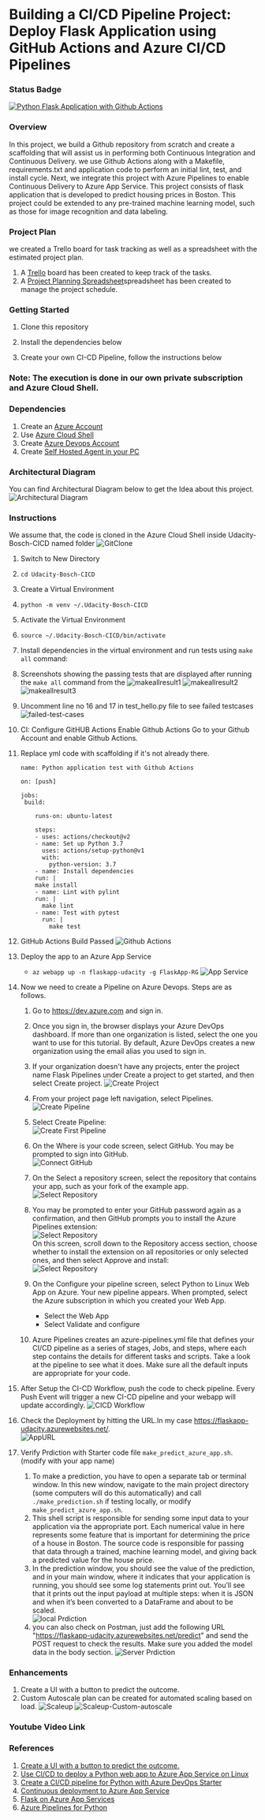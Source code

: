 # Building a CI/CD Pipeline Project: Deploy Flask Application using GitHub Actions and Azure CI/CD Pipelines

### Status Badge

[![Python Flask Application with Github Actions](https://github.com/Syedahmad75/Udacity-Bosch-CICD/actions/workflows/pythonapp.yml/badge.svg)](https://github.com/Syedahmad75/Udacity-Bosch-CICD/actions/workflows/pythonapp.yml)

### Overview
In this project, we build a Github repository from scratch and create a scaffolding that will assist us in performing both Continuous Integration and Continuous Delivery. we use Github Actions along with a Makefile, requirements.txt and application code to perform an initial lint, test, and install cycle. Next, we integrate this project with Azure Pipelines to enable Continuous Delivery to Azure App Service.
This project consists of flask application that is developed to predict housing prices in Boston. This project could be extended to any pre-trained machine learning model, such as those for image recognition and data labeling.

### Project Plan
we created a Trello board for task tracking as well as a spreadsheet with the estimated project plan. 
1. A [Trello](https://trello.com/invite/b/AReh0Xp0/296d484fc3920032b2dc0d1597cb9cf2/ci-cd-pipeline) board has been created to keep track of the tasks.
2. A [Project Planning Spreadsheet](https://diricoshare.blob.core.windows.net/sharex/Project%20Planning.xlsx)spreadsheet has been created to manage the project schedule.
   
### Getting Started
1. Clone this repository 

2. Install the dependencies below

3. Create your own CI-CD Pipeline, follow the instructions below


### Note: The execution is done in our own private subscription and Azure Cloud Shell.


### Dependencies
1. Create an [Azure Account](https://portal.azure.com) 
2. Use [Azure Cloud Shell](https://docs.microsoft.com/en-us/azure/cloud-shell/overview)
3. Create [Azure Devops Account](https://azure.microsoft.com/en-us/services/devops/?nav=min)
4. Create [Self Hosted Agent in your PC](https://docs.microsoft.com/en-us/azure/devops/pipelines/agents/agents?view=azure-devops&tabs=browser)



### Architectural Diagram
You can find Architectural Diagram below to get the Idea about this project. \
![Architectural Diagram](https://i.imgur.com/kfqlpBH.png)



### Instructions
We assume that, the code is cloned in the Azure Cloud Shell inside Udacity-Bosch-CICD named folder
![GitClone](https://i.imgur.com/CALPMXP.png)
1. Switch to New Directory
2. `cd Udacity-Bosch-CICD`
3. Create a Virtual Environment
4. `python -m venv ~/.Udacity-Bosch-CICD` 
5. Activate the Virtual Environment
6. `source ~/.Udacity-Bosch-CICD/bin/activate`
7. Install dependencies in the virtual environment and run tests using `make all` command:
8. Screenshots showing the passing tests that are displayed after running the `make all` command from the <Makefile>
 ![makeallresult1](https://i.imgur.com/fpPPQ8S.png)
 ![makeallresult2](https://i.imgur.com/ucLLPkm.png)
 ![makeallresult3](https://i.imgur.com/CvQ4htz.png)
9. Uncomment line no 16 and 17 in test_hello.py file to see failed testcases
 ![failed-test-cases](https://i.imgur.com/JENmeae.png)
10. CI: Configure GitHUB Actions
    Enable Github Actions
    Go to your Github Account and enable Github Actions.
11. Replace yml code with scaffolding if it's not already there. 
    ```
    name: Python application test with Github Actions

    on: [push]

    jobs:
     build:

        runs-on: ubuntu-latest

        steps:
        - uses: actions/checkout@v2
        - name: Set up Python 3.7
          uses: actions/setup-python@v1
          with:
            python-version: 3.7
        - name: Install dependencies
        run: |
        make install
        - name: Lint with pylint
        run: |
          make lint
        - name: Test with pytest
          run: |
            make test
    ```
12. GitHub Actions Build Passed
    ![Github Actions](https://i.imgur.com/OZdhAoF.png)
13. Deploy the app to an Azure App Service
    - `az webapp up -n flaskapp-udacity -g FlaskApp-RG`
    ![App Service](https://i.imgur.com/bbnXxkT.png)

14. Now we need to create a Pipeline on Azure Devops. Steps are as follows. 
    1.  Go to https://dev.azure.com and sign in.
    2.  Once you sign in, the browser displays your Azure DevOps dashboard. If more than one organization is listed, select the one you want to use for this tutorial. By default, Azure DevOps creates a new organization using the email alias you used to sign in.
    3.  If your organization doesn't have any projects, enter the project name Flask Pipelines under Create a project to get started, and then select Create project.
    ![Create Project](https://i.imgur.com/5NeyPXS.png)
    4. From your project page left navigation, select Pipelines.\
    ![Create Pipeline](https://i.imgur.com/NlW3WTZ.png)
    5. Select Create Pipeline:\
    ![Create First Pipeline](https://i.imgur.com/DqiIo9l.png)
    6. On the Where is your code screen, select GitHub. You may be prompted to sign into GitHub.\
    ![Connect GitHub](https://i.imgur.com/th4f06p.png)
    7. On the Select a repository screen, select the repository that contains your app, such as your fork of the example app.\
    ![Select Repository](https://i.imgur.com/4e58YgN.png)
    8. You may be prompted to enter your GitHub password again as a confirmation, and then GitHub prompts you to install the Azure Pipelines extension:\
    ![Select Repository](https://i.imgur.com/TTAzJPW.png)\
    On this screen, scroll down to the Repository access section, choose whether to install the extension on all repositories or only selected ones, and then select Approve and install:\
    ![Select Repository](https://i.imgur.com/TTAzJPW.png)
    9. On the Configure your pipeline screen, select Python to Linux Web App on Azure.
    Your new pipeline appears. When prompted, select the Azure subscription in which you created your Web App.

       - Select the Web App
       - Select Validate and configure
    10.  Azure Pipelines creates an azure-pipelines.yml file that defines your CI/CD pipeline as a series of stages, Jobs, and steps, where each step contains the details for different tasks and scripts. Take a look at the pipeline to see what it does. Make sure all the default inputs are appropriate for your code.

15. After Setup the CI-CD Workflow, push the code to check pipeline. Every Push Event will trigger a new CI-CD pipeline and your webapp will update accordingly. 
    ![CICD Workflow](https://i.imgur.com/DkHrwF3.png)

16. Check the Deployment by hitting the URL.In my case https://flaskapp-udacity.azurewebsites.net/. \
    ![AppURL](https://i.imgur.com/yVe7OYe.png)

17. Verify Prdiction with Starter code file `make_predict_azure_app.sh`. (modify with your app name)
    1.  To make a prediction, you have to open a separate tab or terminal window. In this new window, navigate to the main project directory (some computers will do this automatically) and call `./make_prediction.sh` if testing locally, or modify `make_predict_azure_app.sh`.
    2.  This shell script is responsible for sending some input data to your application via the appropriate port. Each numerical value in here represents some feature that is important for determining the price of a house in Boston. The source code is responsible for passing that data through a trained, machine learning model, and giving back a predicted value for the house price.
    3.  In the prediction window, you should see the value of the prediction, and in your main window, where it indicates that your application is running, you should see some log statements print out. You’ll see that it prints out the input payload at multiple steps: when it is JSON and when it’s been converted to a DataFrame and about to be scaled.\
    ![local Prdiction](https://i.imgur.com/LdGDpxC.jpeg)
    1. you can also check on Postman, just add the following URL "https://flaskapp-udacity.azurewebsites.net/predict" and send the POST request to check the results. Make sure you added the model data in the body section. 
    ![Server Prdiction](https://i.imgur.com/jIechB0.png)



### Enhancements
1. Create a UI with a button to predict the outcome. 
2. Custom Autoscale plan can be created for automated scaling based on load. 
![Scaleup](https://i.imgur.com/7RjfeMX.png)
![Scaleup-Custom-autoscale](https://i.imgur.com/PP9am65.png)



### Youtube Video Link



### References

1. [Create a UI with a button to predict the outcome.](https://docs.microsoft.com/azure/app-service/containers/quickstart-python?tabs=bash&WT.mc_id=udacity_learn-wwl) 
2. [Use CI/CD to deploy a Python web app to Azure App Service on Linux](https://docs.microsoft.com/azure/devops/pipelines/ecosystems/python-webapp?view=azure-devops&WT.mc_id=udacity_learn-wwl)
3. [Create a CI/CD pipeline for Python with Azure DevOps Starter](https://docs.microsoft.com/azure/devops-project/azure-devops-project-python?WT.mc_id=udacity_learn-wwl)
4. [Continuous deployment to Azure App Service](https://docs.microsoft.com/azure/app-service/deploy-continuous-deployment#option-1-use-app-service-kudu-build-server?WT.mc_id=udacity_learn-wwl)
5. [Flask on Azure App Services](https://docs.microsoft.com/azure/app-service/containers/quickstart-python?tabs=bash&WT.mc_id=udacity_learn-wwl)
6. [Azure Pipelines for Python](https://docs.microsoft.com/azure/devops/pipelines/ecosystems/python?view=azure-devops&WT.mc_id=udacity_learn-wwl)
